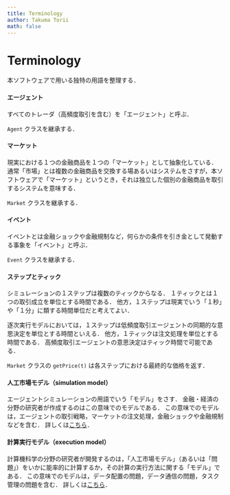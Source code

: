 ```yaml
---
title: Terminology
author: Takuma Torii
math: false
---
```


# Terminology

本ソフトウェアで用いる独特の用語を整理する．


#### エージェント

すべてのトレーダ（高頻度取引を含む）を「エージェント」と呼ぶ．

`Agent` クラスを継承する．


#### マーケット

現実における１つの金融商品を１つの「マーケット」として抽象化している．
通常「市場」とは複数の金融商品を交換する場あるいはシステムをさすが，本ソフトウェアで「マーケット」というとき，それは独立した個別の金融商品を取引するシステムを意味する．

`Market` クラスを継承する．


#### イベント

イベントとは金融ショックや金融規制など，何らかの条件を引き金として発動する事象を「イベント」と呼ぶ．

`Event` クラスを継承する．


#### ステップとティック

シミュレーションの１ステップは複数のティックからなる．
１ティックとは１つの取引成立を単位とする時間である．
他方，１ステップは現実でいう「１秒」や「１分」に類する時間単位だと考えてよい．

逐次実行モデルにおいては，１ステップは低頻度取引エージェントの同期的な意思決定を単位とする時間といえる．
他方，１ティックは注文処理を単位とする時間である．
高頻度取引エージェントの意思決定はティック時間で可能である．

`Market` クラスの `getPrice(t)` は各ステップにおける最終的な価格を返す．


#### 人工市場モデル（simulation model）

エージェントシミュレーションの用語でいう「モデル」をさす．
金融・経済の分野の研究者が作成するのはこの意味でのモデルである． 
この意味でのモデルは，エージェントの取引戦略，マーケットの注文処理，金融ショックや金融規制などを含む．
詳しくは[こちら](/Platform)．


#### 計算実行モデル（execution model）

計算機科学の分野の研究者が開発するのは，「人工市場モデル」（あるいは「問題」）をいかに能率的に計算するか，その計算の実行方法に関する「モデル」である． 
この意味でのモデルは，データ配置の問題，データ通信の問題，タスク管理の問題を含む．
詳しくは[こちら](/Platform)．

